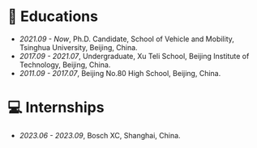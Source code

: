 
# 📖 Educations
- *2021.09 - Now*, Ph.D. Candidate, School of Vehicle and Mobility, Tsinghua University, Beijing, China.
- *2017.09 - 2021.07*, Undergraduate, Xu Teli School, Beijing Institute of Technology, Beijing, China.
- *2011.09 - 2017.07*, Beijing No.80 High School, Beijing, China.

# 💻 Internships
- *2023.06 - 2023.09*, Bosch XC, Shanghai, China.
